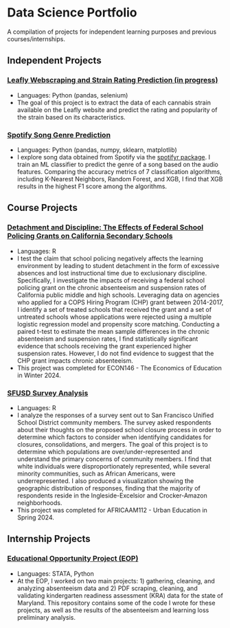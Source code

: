 # **Data Science Portfolio**

A compilation of projects for independent learning purposes and previous courses/internships. 

## Independent Projects
### [Leafly Webscraping and Strain Rating Prediction (in progress)](https://github.com/nahianh/Leafly-Cannabis-Scraping-Modeling)
- Languages: Python (pandas, selenium)
- The goal of this project is to extract the data of each cannabis strain available on the Leafly website and predict the rating and popularity of the strain based on its characteristics.

### [Spotify Song Genre Prediction](https://github.com/nahianh/Spotify-Genre-Prediction/blob/main/Predicting_Song_Genres_based_on_Audio_Features.ipynb)
- Languages: Python (pandas, numpy, sklearn, matplotlib)
- I explore song data obtained from Spotify via the [spotifyr package](https://www.rcharlie.com/spotifyr/). I train an ML classifier to predict the genre of a song based on the audio features. Comparing the accuracy metrics of 7 classification algorithms, including K-Nearest Neighbors, Random Forest, and XGB, I find that XGB results in the highest F1 score among the algorithms. 
  
## Course Projects
### [Detachment and Discipline: The Effects of Federal School Policing Grants on California Secondary Schools](https://github.com/nahianh/Economics-of-Education-Final-Project)
- Languages: R
- I test the claim that school policing negatively affects the learning environment by leading to student detachment in the form of excessive absences and lost instructional time due to exclusionary discipline. Specifically, I investigate the impacts of receiving a federal school policing grant on the chronic absenteeism and suspension rates of California public middle and high schools. Leveraging data on agencies who applied for a COPS Hiring Program (CHP) grant between 2014-2017, I identify a set of treated schools that received the grant and a set of untreated schools whose applications were rejected using a multiple logistic regression model and propensity score matching. Conducting a paired t-test to estimate the mean sample differences in the chronic absenteeism and suspension rates, I find statistically significant evidence that schools receiving the grant experienced higher suspension rates. However, I do not find evidence to suggest that the CHP grant impacts chronic absenteeism.
- This project was completed for ECON146 - The Economics of Education in Winter 2024. 
  
### [SFUSD Survey Analysis](https://github.com/nahianh/SFUSD-Survey-Analysis)
- Languages: R
- I analyze the responses of a survey sent out to San Francisco Unified School District community members. The survey asked respondents about their thoughts on the proposed school closure process in order to determine which factors to consider when identifying candidates for closures, consolidations, and mergers. The goal of this project is to determine which populations are over/under-represented and understand the primary concerns of community members. I find that white individuals were disproportionately represented, while several minority communities, such as African Americans, were underrepresented. I also produced a visualization showing the geographic distribution of responses, finding that the majority of respondents reside in the Ingleside-Excelsior and Crocker-Amazon neighborhoods.
- This project was completed for AFRICAAM112 - Urban Education in Spring 2024. 

## Internship Projects
### [Educational Opportunity Project (EOP)](https://github.com/nahianh/EOP-Summer-Internship)
- Languages: STATA, Python
- At the EOP, I worked on two main projects: 1) gathering, cleaning, and analyzing absenteeism data and 2) PDF scraping, cleaning, and validating kindergarten readiness assessment (KRA) data for the state of Maryland. This repository contains some of the code I wrote for these projects, as well as the results of the absenteeism and learning loss preliminary analysis.
  
